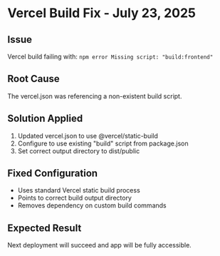 # Vercel Build Fix - July 23, 2025

## Issue
Vercel build failing with: `npm error Missing script: "build:frontend"`

## Root Cause
The vercel.json was referencing a non-existent build script.

## Solution Applied
1. Updated vercel.json to use @vercel/static-build
2. Configure to use existing "build" script from package.json
3. Set correct output directory to dist/public

## Fixed Configuration
- Uses standard Vercel static build process
- Points to correct build output directory
- Removes dependency on custom build commands

## Expected Result
Next deployment will succeed and app will be fully accessible.